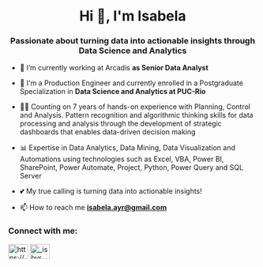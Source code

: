 <h1 align="center">Hi 👋, I'm Isabela</h1>
<h3 align="center">Passionate about turning data into actionable insights through Data Science and Analytics</h3>

- 🔭 I’m currently working at Arcadis **as Senior Data Analyst**

- 🌱 I'm a Production Engineer and currently enrolled in a Postgraduate Specialization in **Data Science and Analytics at PUC-Rio**

- 👩‍💻 Counting on 7 years of hands-on experience with Planning, Control and Analysis. Pattern recognition and algorithmic thinking skills for data processing and analysis through the development of strategic dashboards that enables data-driven decision making

- 📊 Expertise in Data Analytics, Data Mining, Data Visualization and Automations using technologies such as Excel, VBA, Power BI, SharePoint, Power Automate, Project, Python, Power Query and SQL Server

- 💕 My true calling is turning data into actionable insights!

- 📫 How to reach me **isabela.ayr@gmail.com**

<h3 align="left">Connect with me:</h3>
<p align="left">
<a href="https://linkedin.com/in/https://www.linkedin.com/in/ayresisabela/" target="blank"><img align="center" src="https://raw.githubusercontent.com/rahuldkjain/github-profile-readme-generator/master/src/images/icons/Social/linked-in-alt.svg" alt="https://www.linkedin.com/in/ayresisabela/" height="30" width="40" /></a>
<a href="https://instagram.com/_isbyr" target="blank"><img align="center" src="https://raw.githubusercontent.com/rahuldkjain/github-profile-readme-generator/master/src/images/icons/Social/instagram.svg" alt="_isbyr" height="30" width="40" /></a>
</p>

